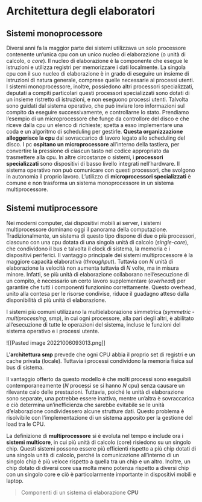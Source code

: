 # Architettura degli elaboratori

## Sistemi monoprocessore
Diversi anni fa la maggior parte dei sistemi utilizzava un solo processore contenente un’unica cpu con un unico nucleo di elaborazione (o unità di calcolo, o _core_). Il nucleo di elaborazione è la componente che esegue le istruzioni e utilizza registri per memorizzare i dati localmente. 
La singola cpu con il suo nucleo di elaborazione è in grado di eseguire un insieme di istruzioni di natura generale, comprese quelle necessarie ai processi utenti. 
I sistemi monoprocessore, inoltre, possiedono altri processori specializzati, deputati a compiti particolari questi processori specializzati sono dotati di un insieme ristretto di istruzioni, e non eseguono processi utenti. Talvolta sono guidati dal sistema operativo, che può inviare loro informazioni sul compito da eseguire successivamente, e controllarne lo stato. Prendiamo l’esempio di un microprocessore che funge da controllore del disco e che riceve dalla cpu un elenco di richieste; spetta a esso implementare una coda e un algoritmo di scheduling per gestirle.
**Questa organizzazione alleggerisce la cpu** dal sovraccarico di lavoro legato allo scheduling del disco.
I pc **ospitano un microprocessore** all’interno della tastiera, per convertire la pressione di ciascun tasto nel codice appropriato da trasmettere alla cpu. In altre circostanze o sistemi, i **processori specializzati** sono dispositivi di basso livello integrati nell’hardware. Il sistema operativo non può comunicare con questi processori, che svolgono in autonomia il proprio lavoro. L’utilizzo di **microprocessori specializzati** è comune e non trasforma un sistema monoprocessore in un sistema multiprocessore.

## Sistemi mutiprocessore
Nei moderni computer, dai dispositivi mobili ai server, i sistemi multiprocessore dominano oggi il panorama della computazione. Tradizionalmente, un sistema di questo tipo dispone di due o più processori, ciascuno con una cpu dotata di una singola unità di calcolo (_single-core_), che condividono il bus e talvolta il clock di sistema, la memoria e i dispositivi periferici. Il vantaggio principale dei sistemi multiprocessore è la maggiore capacità elaborativa (_throughput_). 
Tuttavia con _N_ unità di elaborazione la velocità non aumenta tuttavia di _N_ volte, ma in misura minore.
Infatti, se più unità di elaborazione collaborano nell’esecuzione di un compito, è necessario un certo lavoro supplementare (_overhead_) per garantire che tutti i componenti funzionino correttamente. Questo overhead, unito alla contesa per le risorse condivise, riduce il guadagno atteso dalla disponibilità di più unità di elaborazione.

I sistemi più comuni utilizzano la multielaborazione simmetrica (_symmetric ­multiprocessing_, smp), in cui ogni processore, alla pari degli altri, è abilitato all’esecuzione di tutte le operazioni del sistema, incluse le funzioni del sistema operativo e i processi utente.

![[Pasted image 20221006093013.png]]

L'**architettura smp** prevede che ogni CPU abbia il proprio set di registri e un cache privata (locale). Tuttavia i processi condividono la memoria fisica sul bus di sistema.

Il vantaggio offerto da questo modello è che molti processi sono eseguibili contemporaneamente (_N_ processi se si hanno _N_ cpu) senza causare un rilevante calo delle prestazioni. Tuttavia, poiché le unità di elaborazione sono separate, una potrebbe essere inattiva, mentre un’altra è sovraccarica e ciò determina un’inefficienza che sarebbe evitabile se le unità d’elaborazione condividessero alcune strutture dati. Questo problema è risolvibile con l'implementazione di un sistema apposito per la gestione del load tra le CPU.

La definizione di **multiprocessore** si è evoluta nel tempo e include ora i **sistemi multicore**, in cui più unità di calcolo (core) risiedono su un singolo chip. Questi sistemi possono essere più efficienti rispetto a più chip dotati di una singola unità di calcolo, perché la comunicazione all’interno di un singolo chip è più veloce rispetto a quella tra un chip e un altro. Inoltre, un chip dotato di diversi core usa molta meno potenza rispetto a diversi chip con un singolo core e ciò è particolarmente importante in dispositivi mobili e laptop.

>Componenti di un sistema di elaborazione
>**CPU**
